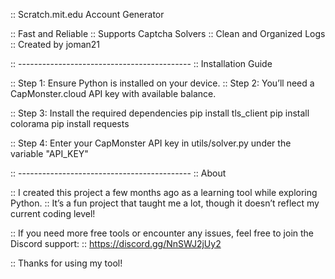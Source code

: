 :: Scratch.mit.edu Account Generator

:: Fast and Reliable
:: Supports Captcha Solvers
:: Clean and Organized Logs
:: Created by joman21

:: -------------------------------------------
:: Installation Guide

:: Step 1: Ensure Python is installed on your device.
:: Step 2: You’ll need a CapMonster.cloud API key with available balance.

:: Step 3: Install the required dependencies
pip install tls_client
pip install colorama
pip install requests

:: Step 4: Enter your CapMonster API key in utils/solver.py under the variable "API_KEY"

:: -------------------------------------------
:: About

:: I created this project a few months ago as a learning tool while exploring Python.
:: It’s a fun project that taught me a lot, though it doesn’t reflect my current coding level!

:: If you need more free tools or encounter any issues, feel free to join the Discord support:
:: https://discord.gg/NnSWJ2jUy2

:: Thanks for using my tool!
